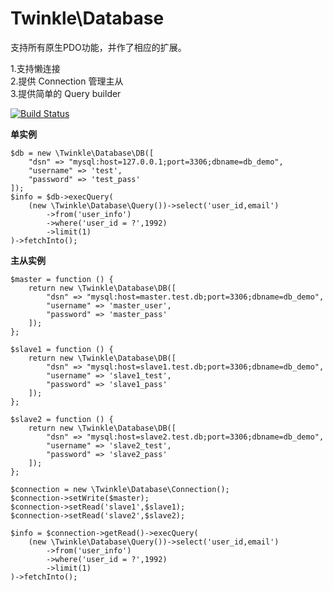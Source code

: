 # Twinkle\Database

支持所有原生PDO功能，并作了相应的扩展。

1.支持懒连接  
2.提供 Connection 管理主从  
3.提供简单的 Query builder  

[![Build Status](https://travis-ci.org/yumancang/Database.svg?branch=master)](https://travis-ci.org/yumancang/Database)

**单实例**

```
$db = new \Twinkle\Database\DB([
    "dsn" => "mysql:host=127.0.0.1;port=3306;dbname=db_demo",
    "username" => 'test',
    "password" => 'test_pass'
]);
$info = $db->execQuery(
    (new \Twinkle\Database\Query())->select('user_id,email')
        ->from('user_info')
        ->where('user_id = ?',1992)
        ->limit(1)
)->fetchInto();
```

**主从实例**

```
$master = function () {
    return new \Twinkle\Database\DB([
        "dsn" => "mysql:host=master.test.db;port=3306;dbname=db_demo",
        "username" => 'master_user',
        "password" => 'master_pass'
    ]);
};

$slave1 = function () {
    return new \Twinkle\Database\DB([
        "dsn" => "mysql:host=slave1.test.db;port=3306;dbname=db_demo",
        "username" => 'slave1_test',
        "password" => 'slave1_pass'
    ]);
};

$slave2 = function () {
    return new \Twinkle\Database\DB([
        "dsn" => "mysql:host=slave2.test.db;port=3306;dbname=db_demo",
        "username" => 'slave2_test',
        "password" => 'slave2_pass'
    ]);
};

$connection = new \Twinkle\Database\Connection();
$connection->setWrite($master);
$connection->setRead('slave1',$slave1);
$connection->setRead('slave2',$slave2);

$info = $connection->getRead()->execQuery(
    (new \Twinkle\Database\Query())->select('user_id,email')
        ->from('user_info')
        ->where('user_id = ?',1992)
        ->limit(1)
)->fetchInto();
```